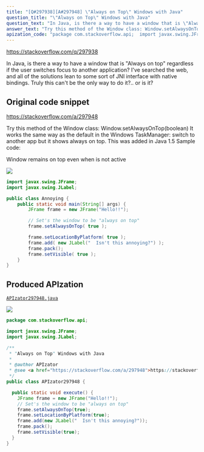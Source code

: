 ```yaml
---
title: "[Q#297938][A#297948] \"Always on Top\" Windows with Java"
question_title: "\"Always on Top\" Windows with Java"
question_text: "In Java, is there a way to have a window that is \"Always on top\" regardless if the user switches focus to another application?  I've searched the web, and all of the solutions lean to some sort of JNI interface with native bindings.  Truly this can't be the only way to do it?.. or is it?"
answer_text: "Try this method of the Window class: Window.setAlwaysOnTop(boolean) It works the same way as the default in the Windows TaskManager: switch to another app but it shows always on top. This was added in Java 1.5 Sample code:  Window remains on top even when is not active"
apization_code: "package com.stackoverflow.api;  import javax.swing.JFrame; import javax.swing.JLabel;  /**  * \"Always on Top\" Windows with Java  *  * @author APIzator  * @see <a href=\"https://stackoverflow.com/a/297948\">https://stackoverflow.com/a/297948</a>  */ public class APIzator297948 {    public static void execute() {     JFrame frame = new JFrame(\"Hello!!\");     // Set's the window to be \"always on top\"     frame.setAlwaysOnTop(true);     frame.setLocationByPlatform(true);     frame.add(new JLabel(\"  Isn't this annoying?\"));     frame.pack();     frame.setVisible(true);   } }"
---
```


https://stackoverflow.com/q/297938

In Java, is there a way to have a window that is &quot;Always on top&quot; regardless if the user switches focus to another application?  I&#x27;ve searched the web, and all of the solutions lean to some sort of JNI interface with native bindings.  Truly this can&#x27;t be the only way to do it?.. or is it?



## Original code snippet

https://stackoverflow.com/a/297948

Try this method of the Window class:
Window.setAlwaysOnTop(boolean)
It works the same way as the default in the Windows TaskManager: switch to another app but it shows always on top.
This was added in Java 1.5
Sample code:

Window remains on top even when is not active

<div class="code-logo"><img src="/stackoverflow.png" /></div>

```java
import javax.swing.JFrame;
import javax.swing.JLabel;

public class Annoying {
    public static void main(String[] args) {
        JFrame frame = new JFrame("Hello!!");

        // Set's the window to be "always on top"
        frame.setAlwaysOnTop( true );

        frame.setLocationByPlatform( true );
        frame.add( new JLabel("  Isn't this annoying?") );
        frame.pack();
        frame.setVisible( true );
    }
}
```

## Produced APIzation

[`APIzator297948.java`](https://github.com/pasqualesalza/apization/raw/main/data/search/APIzator297948.java)

<div class="code-logo"><img src="/apizator.png" /></div>

```java
package com.stackoverflow.api;

import javax.swing.JFrame;
import javax.swing.JLabel;

/**
 * "Always on Top" Windows with Java
 *
 * @author APIzator
 * @see <a href="https://stackoverflow.com/a/297948">https://stackoverflow.com/a/297948</a>
 */
public class APIzator297948 {

  public static void execute() {
    JFrame frame = new JFrame("Hello!!");
    // Set's the window to be "always on top"
    frame.setAlwaysOnTop(true);
    frame.setLocationByPlatform(true);
    frame.add(new JLabel("  Isn't this annoying?"));
    frame.pack();
    frame.setVisible(true);
  }
}

```